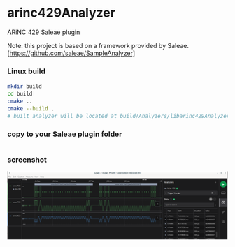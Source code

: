 # arinc429Analyzer
ARiNC 429 Saleae plugin

Note: this project is based on a framework provided by Saleae. [https://github.com/saleae/SampleAnalyzer]


### Linux build

```bash
mkdir build
cd build
cmake ..
cmake --build .
# built analyzer will be located at build/Analyzers/libarinc429Analyzer.so
```

### copy to your Saleae plugin folder

```cp -a Analyzers/libarinc429Analyzer.so ~/saleae/myAnalyzers/ 
```

### screenshot
![screenshot](arinc429analyzer.png)

